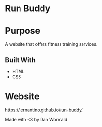 # Run Buddy

# Purpose

A website that offers fitness training services.

## Built With
* HTML
* CSS

# Website

https://lernantino.github.io/run-buddy/

Made with <3 by Dan Wormald
